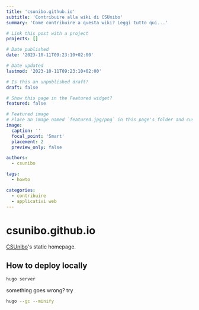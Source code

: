 ```yaml
---
title: 'csunibo.github.io'
subtitle: 'Contribuire alla wiki di CSUnibo'
summary: 'Come contribuire a questa wiki? Leggi tutto qui...'

# Link this post with a project
projects: []

# Date published
date: '2023-10-11T09:23:10+02:00'

# Date updated
lastmod: '2023-10-11T09:23:10+02:00'

# Is this an unpublished draft?
draft: false

# Show this page in the Featured widget?
featured: false

# Featured image
# Place an image named `featured.jpg/png` in this page's folder and customize its options here.
image:
  caption: ''
  focal_point: 'Smart'
  placement: 2
  preview_only: false

authors:
  - csunibo

tags:
  - howto

categories:
  - contribuire
  - applicativi web
---
```

# csunibo.github.io
[CSUnibo](https://github.com/csunibo)'s static homepage.

## How to deploy locally
```bash
hugo server
```

something goes wrong? try
```bash
hugo --gc --minify
```	